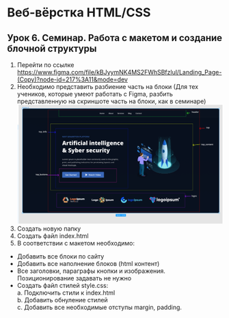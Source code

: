 # Веб-вёрстка HTML/CSS
## Урок 6. Семинар. Работа с макетом и cоздание блочной структуры
1. Перейти по ссылке https://www.figma.com/file/kBJyymNK4MS2FWhSBfzlul/Landing_Page-(Copy)?node-id=217%3A11&mode=dev
2. Необходимо представить разбиение часть на блоки (Для тех учеников, которые умеют работать с Figma, разбить представленную на скриншоте часть на блоки, как в семинаре)
![Alt text](<Workshop 3.png>)
3. Создать новую папку
4. Создать файл index.html
5. В соответствии с макетом необходимо:
* Добавить все блоки по сайту
* Добавить все наполнение блоков (html контент)
* Все заголовки, параграфы кнопки и изображения. Позиционирование задавать не нужно
* Создать файл стилей style.css: \
    a. Подключить стили к index.html \
    b. Добавить обнуление стилей \
    c. Добавить все необходимые отступы margin, padding. 
